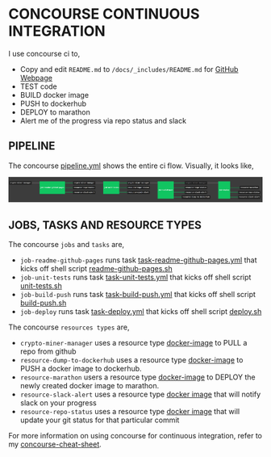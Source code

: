 # CONCOURSE CONTINUOUS INTEGRATION

I use concourse ci to,

* Copy and edit `README.md` to `/docs/_includes/README.md` for
  [GitHub Webpage](https://jeffdecola.github.io/crypto-miner-manager/)
* TEST code
* BUILD docker image
* PUSH to dockerhub
* DEPLOY to marathon
* Alert me of the progress via repo status and slack

## PIPELINE

The concourse
[pipeline.yml](https://github.com/JeffDeCola/crypto-miner-manager/blob/master/ci/pipeline.yml)
shows the entire ci flow. Visually, it looks like,

![IMAGE - crypto-miner-manager concourse ci pipeline - IMAGE](docs/pics/crypto-miner-manager-pipeline.jpg)

## JOBS, TASKS AND RESOURCE TYPES

The concourse `jobs` and `tasks` are,

* `job-readme-github-pages` runs task
  [task-readme-github-pages.yml](https://github.com/JeffDeCola/crypto-miner-manager/blob/master/ci/tasks/task-readme-github-pages.yml)
  that kicks off shell script
  [readme-github-pages.sh](https://github.com/JeffDeCola/crypto-miner-manager/blob/master/ci/scripts/readme-github-pages.sh)
* `job-unit-tests` runs task
  [task-unit-tests.yml](https://github.com/JeffDeCola/crypto-miner-manager/blob/master/ci/tasks/task-unit-tests.yml)
  that kicks off shell script
  [unit-tests.sh](https://github.com/JeffDeCola/crypto-miner-manager/tree/master/ci/scripts/unit-tests.sh)
* `job-build-push` runs task
  [task-build-push.yml](https://github.com/JeffDeCola/crypto-miner-manager/blob/master/ci/tasks/task-build-push.yml)
  that kicks off shell script
  [build-push.sh](https://github.com/JeffDeCola/crypto-miner-manager/tree/master/ci/scripts/build-push.sh)
* `job-deploy` runs task
  [task-deploy.yml](https://github.com/JeffDeCola/crypto-miner-manager/blob/master/ci/tasks/task-deploy.yml)
  that kicks off shell script
  [deploy.sh](https://github.com/JeffDeCola/crypto-miner-manager/tree/master/ci/scripts/deploy.sh)

The concourse `resources types` are,

* `crypto-miner-manager` uses a resource type
  [docker-image](https://hub.docker.com/r/concourse/git-resource/)
  to PULL a repo from github
* `resource-dump-to-dockerhub` uses a resource type
  [docker-image](https://hub.docker.com/r/concourse/docker-image-resource/)
  to PUSH a docker image to dockerhub.
* `resource-marathon` users a resource type
  [docker-image](https://hub.docker.com/r/ckaznocha/marathon-resource)
  to DEPLOY the newly created docker image to marathon.
* `resource-slack-alert` uses a resource type
  [docker image](https://hub.docker.com/r/cfcommunity/slack-notification-resource)
  that will notify slack on your progress
* `resource-repo-status` uses a resource type
  [docker image](https://hub.docker.com/r/dpb587/github-status-resource)
  that will update your git status for that particular commit

For more information on using concourse for continuous integration,
refer to my
[concourse-cheat-sheet](https://github.com/JeffDeCola/my-cheat-sheets/tree/master/software/operations/continuous-integration-continuous-deployment/concourse-cheat-sheet).
